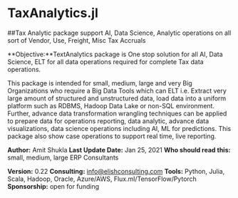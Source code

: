 # TaxAnalytics.jl

##Tax Analytic package support AI, Data Science, Analytic operations on all sort of Vendor, Use, Freight, Misc Tax Accruals

**Objective:**TextAnalytics package is One stop solution for all AI, Data Science, ELT for all data operations required for complete Tax data operations.

This package is intended for small, medium, large and very Big Organizations who require a Big Data Tools which can ELT i.e. Extract very large amount of structured and unstructured data, load data into a uniform platform such as RDBMS, Hadoop Data Lake or non-SQL environment.
Further, advance data transformation wrangling techniques can be applied to prepare data for operations reporting, data analytic, advance data visualizations, data science operations including AI, ML for predictions.
This package also show case operations to support real time, live reporting. 

**Author:** Amit Shukla
**Last Update Date:** Jan 25, 2021
**Who should read this:** small, medium, large ERP Consultants

**Version:** 0.22
**Consulting:** info@elishconsulting.com
**Tools:** Python, Julia, Scala, Hadoop, Oracle, Azure/AWS, Flux.ml/TensorFlow/Pytorch
**Sponsorship:** open for funding
